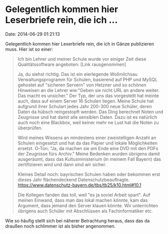 Gelegentlich kommen hier Leserbriefe rein, die ich \...
=======================================================

Date: 2014-06-29 01:21:13

Gelegentlich kommen hier Leserbriefe rein, die ich in Gänze publizieren
muss. Hier ist so einer:

> Ich bin Lehrer und meiner Schule wurde vor einiger Zeit diese
> Qualitätssoftware angeboten: \[Link rausgenommen\]
>
> Ja, du siehst richtig. Das ist ein eierlegende Wollmilchsau
> Verwaltungsprogramm für Schulen, basierend auf PHP und MySQL gehostet
> auf \"sicheren Servern\" von Hetzner und so schönen Hinweisen an die
> Lehrer wie:\"Geben sie nicht URL an andere weiter. Das macht es
> unsicher.\" Der Typ, der uns das vorgestellt hat meinte auch, dass auf
> einem Server 16 Schulen liegen. Meine Schule hat aufgrund ihrer
> Schulart jedes Jahr 200-300 neue Schüler, deren Daten da hübsch
> reingestopft werden. Das Ding berechnet Noten und Zeugnisse und hat
> damit alle sensiblen Daten. Dazu ist es natürlich auch noch eine
> Blackbox, weil keiner mehr ne Lust hat die Noten zu überprüfen.
>
> Wird meines Wissens an mindestens einer zweistelligen Anzahl an
> Schulen eingesetzt und hat da das Papier und lokale Möglichkeiten
> ersetzt. O-Ton: \"Ja, da machen sie am Ende eine DVD mit den PDFs der
> Zeugnisse fürs Archiv.\" Meine Bedenken wurden übrigens damit
> ausgeräumt, dass das Kultusministerium (in meinem Fall Bayern) das
> zertifizieren wird und dann sind wir sicher.
>
> Kleines Detail noch: bayrischen Schulen haben oder bekommen erst
> dieses Jahr flächendeckend Datenschutzbeauftragte.
> <https://www.datenschutz-bayern.de/tbs/tb25/k10.html#10.1>
>
> Die Kollegen fanden das toll, weil \"es ja soviel Arbeit spart\". Auf
> meinen Einwand, dass man das lokal machen könnte, kam das Argument,
> dass jemand den Server klauen könnte. Wir unterrichten übrigens auch
> Schüler mit Abschlüssen als Fachinformatiker etc.

Wie so häufig stellt sich bei näherer Betrachtung heraus, dass das da
draußen noch schlimmer ist als bisher angenommen.
